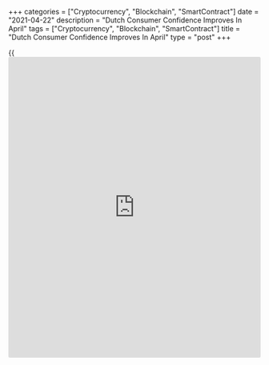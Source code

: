 +++
categories = ["Cryptocurrency", "Blockchain", "SmartContract"]
date = "2021-04-22"
description = "Dutch Consumer Confidence Improves In April"
tags = ["Cryptocurrency", "Blockchain", "SmartContract"]
title = "Dutch Consumer Confidence Improves In April"
type = "post"
+++

{{<iframe id="large-banner" src="https://www.bounty.group/#slide=10.0" width="100%" height="600" scrolling="no" style="border: 0px solid rgb(216, 221, 230); border-radius: 3px;">}}

The Netherlands' consumer confidence improved in April, but remained
negative, data from the Central Bureau of Statistics showed on Thursday.

Another report from the statistical office showed that household
spending declined further in February, as consumers spend less on
services.

The consumer confidence index rose to -14 in April from -18 in March.
The score was below the 20-year average of -7 points.

Among components, the economic climate index rose to -32 in April from
-39 in March. The assessment of the future economic climate was positive
and consumers' opinion on the past economic situation was less negative.

The indicator for willingness to buy rose -2 in April from -4 in the
previous month.

Consumer spending declined 10.7 percent yearly in February, following a
12.0 percent fall in January. This was the twelfth consecutive fall.

For comments and feedback [contact](https://www.playgroundfx.com/contact/): editorial@rtt[news](https://www.letsplayfx.com/blog/forex-news-website/).com

[Economic News][1]

 **What parts of the world are seeing the best (and worst) economic
performances lately? Click[here][2] to check out our [Econ Scorecard][2]
and find out! See up-to-the-moment [ranking](https://www.playgroundfx.com/blog/crypto-exchange-ranking/)s for the best and worst
performers in [GDP][3], [unemployment rate][4], [inflation][2] and much
more.**

   1. www.rtt[news](https://www.letsplayfx.com/blog/forex-news-website/).com/Content/EconomicNews.aspx
   2. www.rtt[news](https://www.letsplayfx.com/blog/forex-news-website/).com/economic-scorecard/world-rank/CPI/highest-performance.aspx
   3. www.rtt[news](https://www.letsplayfx.com/blog/forex-news-website/).com/economic-scorecard/world-rank/GDP/highest-performance.aspx
   4. www.rtt[news](https://www.letsplayfx.com/blog/forex-news-website/).com/economic-scorecard/world-rank/unemployment-rate/lowest-performance.aspx